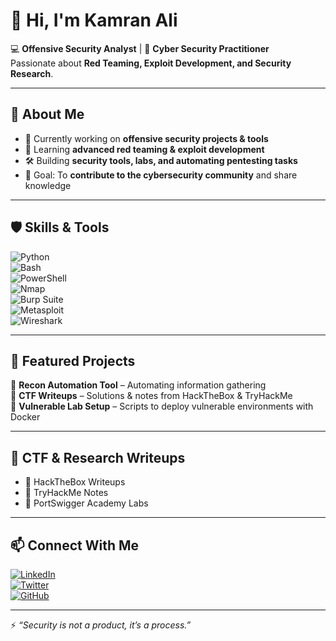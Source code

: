 # 👋 Hi, I'm Kamran Ali  

💻 **Offensive Security Analyst** | 🔐 **Cyber Security Practitioner**  
Passionate about **Red Teaming, Exploit Development, and Security Research**.  

---

## 🚀 About Me  
- 🔭 Currently working on **offensive security projects & tools**  
- 🌱 Learning **advanced red teaming & exploit development**  
- 🛠 Building **security tools, labs, and automating pentesting tasks**  
- 🎯 Goal: To **contribute to the cybersecurity community** and share knowledge  

---

## 🛡️ Skills & Tools  
![Python](https://img.shields.io/badge/Python-3670A0?style=for-the-badge&logo=python&logoColor=ffdd54)  
![Bash](https://img.shields.io/badge/Bash-121011?style=for-the-badge&logo=gnu-bash&logoColor=white)  
![PowerShell](https://img.shields.io/badge/PowerShell-5391FE?style=for-the-badge&logo=powershell&logoColor=white)  
![Nmap](https://img.shields.io/badge/Nmap-2B2D2F?style=for-the-badge&logo=nmap&logoColor=white)  
![Burp Suite](https://img.shields.io/badge/Burp_Suite-FF6633?style=for-the-badge&logo=burp-suite&logoColor=white)  
![Metasploit](https://img.shields.io/badge/Metasploit-2C2C2C?style=for-the-badge&logo=metasploit&logoColor=blue)  
![Wireshark](https://img.shields.io/badge/Wireshark-1679A7?style=for-the-badge&logo=wireshark&logoColor=white)  

---

## 📂 Featured Projects  
🔹 **Recon Automation Tool** – Automating information gathering  
🔹 **CTF Writeups** – Solutions & notes from HackTheBox & TryHackMe  
🔹 **Vulnerable Lab Setup** – Scripts to deploy vulnerable environments with Docker  

---

## 📜 CTF & Research Writeups  
- 🧩 HackTheBox Writeups  
- 🧩 TryHackMe Notes  
- 🧩 PortSwigger Academy Labs  

---

## 📫 Connect With Me  
[![LinkedIn](https://img.shields.io/badge/LinkedIn-0077B5?style=for-the-badge&logo=linkedin&logoColor=white)](https://linkedin.com/)  
[![Twitter](https://img.shields.io/badge/Twitter-1DA1F2?style=for-the-badge&logo=twitter&logoColor=white)](https://twitter.com/)  
[![GitHub](https://img.shields.io/badge/GitHub-000000?style=for-the-badge&logo=github&logoColor=white)](https://github.com/Kamran-Ali)  

---

⚡ *“Security is not a product, it’s a process.”*  
